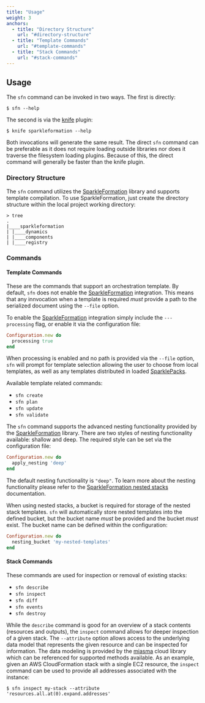 ```yaml
---
title: "Usage"
weight: 3
anchors:
  - title: "Directory Structure"
    url: "#directory-structure"
  - title: "Template Commands"
    url: "#template-commands"
  - title: "Stack Commands"
    url: "#stack-commands"
---
```


## Usage

The `sfn` command can be invoked in two ways. The
first is directly:

~~~
$ sfn --help
~~~

The second is via the [knife][knife] plugin:

~~~
$ knife sparkleformation --help
~~~

Both invocations will generate the same result. The
direct `sfn` command can be preferable as it does not
require loading outside libraries nor does it traverse
the filesystem loading plugins. Because of this, the
direct command will generally be faster than the knife
plugin.

### Directory Structure

The `sfn` command utilizes the [SparkleFormation][sparkle_formation]
library and supports template compilation. To use SparkleFormation,
just create the directory structure within the local project
working directory:

~~~
> tree
.
|____sparkleformation
| |____dynamics
| |____components
| |____registry
~~~

### Commands

#### Template Commands

These are the commands that support an orchestration template.
By default, `sfn` does not enable the [SparkleFormation][sparkle_formation]
integration. This means that any innvocation when a template is
required _must_ provide a path to the serialized document using
the `--file` option.

To enable the [SparkleFormation][sparkle_formation] integration
simply include the `---processing` flag, or enable it via the
configuration file:

~~~ruby
Configuration.new do
  processing true
end
~~~

When processing is enabled and no path is provided via the `--file`
option, `sfn` will prompt for template selection allowing the user
to choose from local templates, as well as any templates distributed
in loaded [SparklePacks][sparkle_packs].

Available template related commands:

* `sfn create`
* `sfn plan`
* `sfn update`
* `sfn validate`

The `sfn` command supports the advanced nesting functionality provided
by the [SparkleFormation][sparkle_formation] library. There are two
styles of nesting functionality available: shallow and deep. The required
style can be set via the configuration file:

~~~ruby
Configuration.new do
  apply_nesting 'deep'
end
~~~

The default nesting functionality is `"deep"`. To learn more about
the nesting functionality please refer to the [SparkleFormation nested
stacks][nested_stacks] documentation.

When using nested stacks, a bucket is required for storage of the
nested stack templates. `sfn` will automatically store nested templates
into the defined bucket, but the bucket name _must_ be provided and
the bucket _must_ exist. The bucket name can be defined within the
configuration:

~~~ruby
Configuration.new do
  nesting_bucket 'my-nested-templates'
end
~~~

#### Stack Commands

These commands are used for inspection or removal of existing stacks:

* `sfn describe`
* `sfn inspect`
* `sfn diff`
* `sfn events`
* `sfn destroy`

While the `describe` command is good for an overview of a stack contents
(resources and outputs), the `inspect` command allows for deeper inspection
of a given stack. The `--attribute` option allows access to the underlying
data model that represents the given resource and can be inspected for
information. The data modeling is provided by the [miasma][miasma] cloud
library which can be referenced for supported methods available. As an
example, given an AWS CloudFormation stack with a single EC2 resource,
the `inspect` command can be used to provide all addresses associated
with the instance:

~~~
$ sfn inspect my-stack --attribute 'resources.all.at(0).expand.addresses'
~~~

[knife]: https://docs.chef.io/knife.html
[sparkle_formation]: https://github.com/sparkleformation/sparkle_formation
[nested_stacks]: http://www.sparkleformation.io/docs/sparkle_formation/nested-stacks.html
[sparkle_packs]: https://sparkleformation.github.io/sparkle_formation/UserDocs/sparkle-packs.html
[miasma]: https://github.com/miasma-rb/miasma
